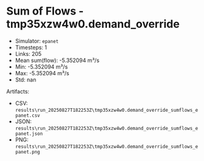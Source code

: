 # Sum of Flows - tmp35xzw4w0.demand_override

- Simulator: `epanet`
- Timesteps: 1
- Links: 205
- Mean sum(flow): -5.352094 m³/s
- Min: -5.352094 m³/s
- Max: -5.352094 m³/s
- Std: nan

Artifacts:
- CSV: `results\run_20250827T182253Z\tmp35xzw4w0.demand_override_sumflows_epanet.csv`
- JSON: `results\run_20250827T182253Z\tmp35xzw4w0.demand_override_sumflows_epanet.json`
- PNG: `results\run_20250827T182253Z\tmp35xzw4w0.demand_override_sumflows_epanet.png`